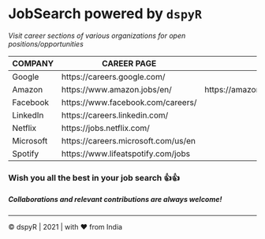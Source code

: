 # JobSearch powered by `dspyR`

*Visit career sections of various organizations for open positions/opportunities*

<table class=”sortable”>
  <thead>
    <tr>
      <th class="COMPANY-cell">COMPANY</th>
      <th class="CAREER PAGE-cell">CAREER PAGE</th>
      <th class="another CAREER PAGE-cell">another CAREER PAGE</th>
    </tr>
  </thead>
  <tbody>
    <tr class="firstRow">
      <td class="COMPANY-cell">Google</td>
      <td class="CAREER PAGE-cell">https://careers.google.com/</td>
      <td class="another CAREER PAGE-cell"></td>
    </tr>
    <tr>
      <td class="COMPANY-cell">Amazon</td>
      <td class="CAREER PAGE-cell">https://www.amazon.jobs/en/</td>
      <td class="another CAREER PAGE-cell">https://amazonvirtualhiring.hirepro.in/registration/incta/ju0f4/main</td>
    </tr>
    <tr>
      <td class="COMPANY-cell">Facebook</td>
      <td class="CAREER PAGE-cell">https://www.facebook.com/careers/</td>
      <td class="another CAREER PAGE-cell"></td>
    </tr>
    <tr>
      <td class="COMPANY-cell">LinkedIn</td>
      <td class="CAREER PAGE-cell">https://careers.linkedin.com/</td>
      <td class="another CAREER PAGE-cell"></td>
    </tr>
    <tr>
      <td class="COMPANY-cell">Netflix</td>
      <td class="CAREER PAGE-cell">https://jobs.netflix.com/</td>
      <td class="another CAREER PAGE-cell"></td>
    </tr>
    <tr>
      <td class="COMPANY-cell">Microsoft</td>
      <td class="CAREER PAGE-cell">https://careers.microsoft.com/us/en</td>
      <td class="another CAREER PAGE-cell"></td>
    </tr>
    <tr class="lastRow">
      <td class="COMPANY-cell">Spotify</td>
      <td class="CAREER PAGE-cell">https://www.lifeatspotify.com/jobs</td>
      <td class="another CAREER PAGE-cell"></td>
    </tr>
  </tbody>
</table>

### Wish you all the best in your job search 👍👍
##### Collaborations and relevant contributions are always welcome! 


<hr>
© dspyR | 2021 | with ❤️ from India 
